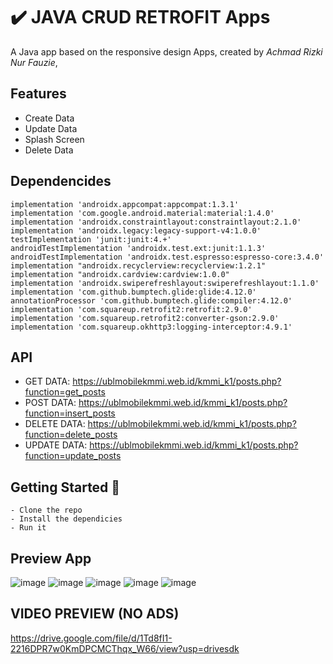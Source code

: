 # ✔️ JAVA CRUD RETROFIT Apps

A Java app based on the responsive design Apps, created by *Achmad Rizki Nur Fauzie*,

## Features
- Create Data
- Update Data
- Splash Screen
- Delete Data

## Dependencides
    implementation 'androidx.appcompat:appcompat:1.3.1'
    implementation 'com.google.android.material:material:1.4.0'
    implementation 'androidx.constraintlayout:constraintlayout:2.1.0'
    implementation 'androidx.legacy:legacy-support-v4:1.0.0'
    testImplementation 'junit:junit:4.+'
    androidTestImplementation 'androidx.test.ext:junit:1.1.3'
    androidTestImplementation 'androidx.test.espresso:espresso-core:3.4.0'
    implementation "androidx.recyclerview:recyclerview:1.2.1"
    implementation "androidx.cardview:cardview:1.0.0"
    implementation 'androidx.swiperefreshlayout:swiperefreshlayout:1.1.0'
    implementation 'com.github.bumptech.glide:glide:4.12.0'
    annotationProcessor 'com.github.bumptech.glide:compiler:4.12.0'
    implementation 'com.squareup.retrofit2:retrofit:2.9.0'
    implementation 'com.squareup.retrofit2:converter-gson:2.9.0'
    implementation 'com.squareup.okhttp3:logging-interceptor:4.9.1'

## API
- GET DATA: https://ublmobilekmmi.web.id/kmmi_k1/posts.php?function=get_posts
- POST DATA: https://ublmobilekmmi.web.id/kmmi_k1/posts.php?function=insert_posts
- DELETE DATA: https://ublmobilekmmi.web.id/kmmi_k1/posts.php?function=delete_posts
- UPDATE DATA: https://ublmobilekmmi.web.id/kmmi_k1/posts.php?function=update_posts

## Getting Started 🚀

```shell
- Clone the repo
- Install the dependicies
- Run it
```

## Preview App
![image](https://user-images.githubusercontent.com/75843138/134754628-125e2193-1f20-43e0-b604-e7c2a055dc51.png)
![image](https://user-images.githubusercontent.com/75843138/134754630-4d699368-1409-4d9c-a91b-4e6c09e77bc9.png)
![image](https://user-images.githubusercontent.com/75843138/134754638-2d616d9a-08e0-4629-909e-999e31b68d06.png)
![image](https://user-images.githubusercontent.com/75843138/134754645-144e4441-5124-4ee9-83f3-21567bf11d11.png)
![image](https://user-images.githubusercontent.com/75843138/134754655-ec1ce2d8-29c2-4313-9c9c-00bfb159cb06.png)

## VIDEO PREVIEW (NO ADS)
https://drive.google.com/file/d/1Td8fI1-2216DPR7w0KmDPCMCThqx_W66/view?usp=drivesdk
